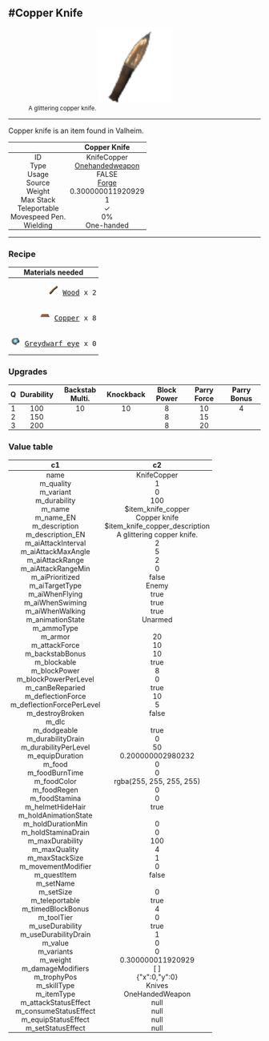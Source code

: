 <meta property="og:title" content="Copper Knife - MoreValheim" /><meta property="og:type" content="website" /><meta property="og:image" content="/assets/copper_knife.png" /><meta property="og:description" content="Copper Knife is an item found in Valheim." /><meta name="theme-color" content="#546D78"><meta name="twitter:card" content="summary_large_image">
#Copper Knife
-------------
<style>img {width:20px;}.tb {width:150px;display: block;margin-left: auto;margin-right: auto;}</style>

<style>.md-typeset table:not([class]) th:not([align]) {min-width:unset!important;}</style>
<style>td{padding:0em 0.3em!important;text-align:center!important;border-left:.05rem solid var(--md-default-fg-color--lightest)}</style>

<style>th{padding:0.1em 0.3em!important;text-align:center!important;font-weight:bold}</style>

<style>pre{text-align:right!important}</style>
<style>table tr td:first-child {border-left: 0;};</style>

<figure><img src="/assets/copper_knife.png" class="tb" /><figcaption><small>A glittering copper knife.</small></figcaption></figure>

-------------

Copper knife is an item found in Valheim.

|        | Copper Knife              |
| ----------- | ------------------------------------ |
| ID |KnifeCopper
| Type | [Onehandedweapon](../../types/onehandedweapon)
| Usage | FALSE<br>
| Source | [Forge](../../object/forge)
| Weight | 0.300000011920929 |
| Max Stack | 1 |
| Teleportable | ✓
| Movespeed Pen. | 0%
| Wielding | One-handed


-------------

### Recipe

| Materials needed |
| - |
| <pre>[![Wood](/assets/wood.png)](../../item/wood) [Wood](../wood) x 2</pre> |
| <pre>[![Copper](/assets/copper.png)](../../item/copper) [Copper](../copper) x 8</pre> |
| <pre>[![Greydwarf eye](/assets/greydwarf_eye.png)](../../item/greydwarf_eye) [Greydwarf eye](../greydwarf_eye) x 0</pre> |

### Upgrades
| Q | Durability | Backstab Multi. | Knockback | Block Power | Parry Force | Parry Bonus
| - | - | - | - | - | - | - 
1 | 100 | 10 | 10 | 8 | 10 | 4 | 
 | 2 | 150 |  |  | 8 | 15 |  | 
 | 3 | 200 |  |  | 8 | 20 |  | 


### Value table
|c1|c2|
|----|----|
|name|KnifeCopper|
|m_quality|1|
|m_variant|0|
|m_durability|100|
|m_name|$item_knife_copper|
|m_name_EN|Copper knife|
|m_description|$item_knife_copper_description|
|m_description_EN|A glittering copper knife.|
|m_aiAttackInterval|2|
|m_aiAttackMaxAngle|5|
|m_aiAttackRange|2|
|m_aiAttackRangeMin|0|
|m_aiPrioritized|false|
|m_aiTargetType|Enemy|
|m_aiWhenFlying|true|
|m_aiWhenSwiming|true|
|m_aiWhenWalking|true|
|m_animationState|Unarmed|
|m_ammoType||
|m_armor|20|
|m_attackForce|10|
|m_backstabBonus|10|
|m_blockable|true|
|m_blockPower|8|
|m_blockPowerPerLevel|0|
|m_canBeReparied|true|
|m_deflectionForce|10|
|m_deflectionForcePerLevel|5|
|m_destroyBroken|false|
|m_dlc||
|m_dodgeable|true|
|m_durabilityDrain|0|
|m_durabilityPerLevel|50|
|m_equipDuration|0.200000002980232|
|m_food|0|
|m_foodBurnTime|0|
|m_foodColor|rgba(255, 255, 255, 255)|
|m_foodRegen|0|
|m_foodStamina|0|
|m_helmetHideHair|true|
|m_holdAnimationState||
|m_holdDurationMin|0|
|m_holdStaminaDrain|0|
|m_maxDurability|100|
|m_maxQuality|4|
|m_maxStackSize|1|
|m_movementModifier|0|
|m_questItem|false|
|m_setName||
|m_setSize|0|
|m_teleportable|true|
|m_timedBlockBonus|4|
|m_toolTier|0|
|m_useDurability|true|
|m_useDurabilityDrain|1|
|m_value|0|
|m_variants|0|
|m_weight|0.300000011920929|
|m_damageModifiers|[  ]|
|m_trophyPos|{"x":0,"y":0}|
|m_skillType|Knives|
|m_itemType|OneHandedWeapon|
|m_attackStatusEffect|null|
|m_consumeStatusEffect|null|
|m_equipStatusEffect|null|
|m_setStatusEffect|null|
